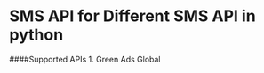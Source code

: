 
SMS API for Different SMS API in python
=======================================

####Supported APIs
    1. Green Ads Global
